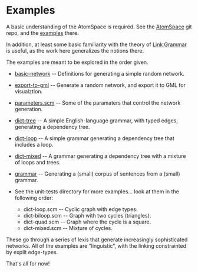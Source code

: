 
Examples
========
A basic understanding of the AtomSpace is required. See the
[AtomSpace](https://github.com/opencog/atomspace) git repo, and the
[examples](https://github.com/opencog/atomspace/examples) there.

In addition, at least some basic familiarity with the theory of
[Link Grammar](https://www.abisource.com/projects/link-grammar/)
is useful, as the work here generalizes the notions there.

The examples are meant to be explored in the order given.

* [basic-network](basic-network.scm) --
     Definitions for generating a simple random network.
* [export-to-gml](export-to-gml.scm) --
     Generate a random network, and export it to GML for visualztion.
* [parameters.scm](parameters.scm) --
     Some of the paramaters that control the network generation.
* [dict-tree](dict-tree.scm) --
     A simple English-language grammar, with typed edges, generating a
     dependency tree.
* [dict-loop](dict-loop.scm) --
     A simple grammar generating a dependency tree that includes a loop.
* [dict-mixed](dict-mixed.scm) --
     A grammar generating a dependency tree with a mixture of loops and
     trees.
* [grammar](grammar.scm) --
     Generating a (small) corpus of sentences from a (small) grammar.

* See the unit-tests directory for more examples... look at them in the
  following order:
   + dict-loop.scm   -- Cyclic graph with edge types.
   + dict-biloop.scm -- Graph with two cycles (triangles).
   + dict-quad.scm   -- Graph where the cycle is a square.
   + dict-mixed.scm  -- Mixture of cycles.

These go through a series of lexis that generate increasingly
sophisticated networks. All of the examples are "linguistic",
with the linking constrainted by explit edge-types.

That's all for now!

